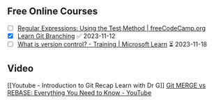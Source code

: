 ## Free Online Courses
- [ ] [Regular Expressions: Using the Test Method | freeCodeCamp.org](https://www.freecodecamp.org/learn/javascript-algorithms-and-data-structures/regular-expressions/using-the-test-method)
- [x] [Learn Git Branching](https://learngitbranching.js.org/) ✅ 2023-11-12
- [ ] [What is version control? - Training | Microsoft Learn](https://learn.microsoft.com/en-us/training/modules/intro-to-git/1-what-is-vc) ⏳ 2023-11-18 

## Video
[[Youtube - Introduction to Git Recap  Learn with Dr G]]
[Git MERGE vs REBASE: Everything You Need to Know - YouTube](https://www.youtube.com/watch?v=0chZFIZLR_0)